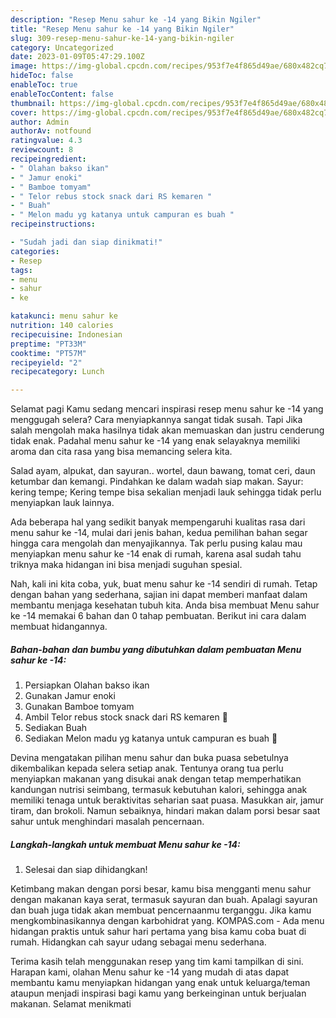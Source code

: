 ```yaml
---
description: "Resep Menu sahur ke -14 yang Bikin Ngiler"
title: "Resep Menu sahur ke -14 yang Bikin Ngiler"
slug: 309-resep-menu-sahur-ke-14-yang-bikin-ngiler
category: Uncategorized
date: 2023-01-09T05:47:29.100Z
image: https://img-global.cpcdn.com/recipes/953f7e4f865d49ae/680x482cq70/menu-sahur-ke-14-foto-resep-utama.jpg
hideToc: false
enableToc: true
enableTocContent: false
thumbnail: https://img-global.cpcdn.com/recipes/953f7e4f865d49ae/680x482cq70/menu-sahur-ke-14-foto-resep-utama.jpg
cover: https://img-global.cpcdn.com/recipes/953f7e4f865d49ae/680x482cq70/menu-sahur-ke-14-foto-resep-utama.jpg
author: Admin
authorAv: notfound
ratingvalue: 4.3
reviewcount: 8
recipeingredient:
- " Olahan bakso ikan"
- " Jamur enoki"
- " Bamboe tomyam"
- " Telor rebus stock snack dari RS kemaren "
- " Buah"
- " Melon madu yg katanya untuk campuran es buah "
recipeinstructions:

- "Sudah jadi dan siap dinikmati!"
categories:
- Resep
tags:
- menu
- sahur
- ke

katakunci: menu sahur ke 
nutrition: 140 calories
recipecuisine: Indonesian
preptime: "PT33M"
cooktime: "PT57M"
recipeyield: "2"
recipecategory: Lunch

---
```



Selamat pagi Kamu sedang mencari inspirasi resep menu sahur ke -14 yang menggugah selera? Cara menyiapkannya sangat tidak susah. Tapi Jika salah mengolah maka hasilnya tidak akan memuaskan dan justru cenderung tidak enak. Padahal menu sahur ke -14 yang enak selayaknya memiliki aroma dan cita rasa yang bisa memancing selera kita.


Salad ayam, alpukat, dan sayuran.. wortel, daun bawang, tomat ceri, daun ketumbar dan kemangi. Pindahkan ke dalam wadah siap makan. Sayur: kering tempe; Kering tempe bisa sekalian menjadi lauk sehingga tidak perlu menyiapkan lauk lainnya.

Ada beberapa hal yang sedikit banyak mempengaruhi kualitas rasa dari menu sahur ke -14, mulai dari jenis bahan, kedua pemilihan bahan segar hingga cara mengolah dan menyajikannya. Tak perlu pusing kalau mau menyiapkan menu sahur ke -14 enak di rumah, karena asal sudah tahu triknya maka hidangan ini bisa menjadi suguhan spesial.


Nah, kali ini kita coba, yuk, buat menu sahur ke -14 sendiri di rumah. Tetap dengan bahan yang sederhana, sajian ini dapat memberi manfaat dalam membantu menjaga kesehatan tubuh kita. Anda bisa membuat Menu sahur ke -14 memakai 6 bahan dan 0 tahap pembuatan. Berikut ini cara dalam membuat hidangannya.

<!--inarticleads1-->

##### Bahan-bahan dan bumbu yang dibutuhkan dalam pembuatan Menu sahur ke -14:

1. Persiapkan  Olahan bakso ikan
1. Gunakan  Jamur enoki
1. Gunakan  Bamboe tomyam
1. Ambil  Telor rebus stock snack dari RS kemaren 🥳
1. Sediakan  Buah
1. Sediakan  Melon madu yg katanya untuk campuran es buah 🍈


Devina mengatakan pilihan menu sahur dan buka puasa sebetulnya dikembalikan kepada selera setiap anak. Tentunya orang tua perlu menyiapkan makanan yang disukai anak dengan tetap memperhatikan kandungan nutrisi seimbang, termasuk kebutuhan kalori, sehingga anak memiliki tenaga untuk beraktivitas seharian saat puasa. Masukkan air, jamur tiram, dan brokoli. Namun sebaiknya, hindari makan dalam porsi besar saat sahur untuk menghindari masalah pencernaan. 

<!--inarticleads2-->

##### Langkah-langkah untuk membuat Menu sahur ke -14:


1. Selesai dan siap dihidangkan!

Ketimbang makan dengan porsi besar, kamu bisa mengganti menu sahur dengan makanan kaya serat, termasuk sayuran dan buah. Apalagi sayuran dan buah juga tidak akan membuat pencernaanmu terganggu. Jika kamu mengkombinasikannya dengan karbohidrat yang. KOMPAS.com - Ada menu hidangan praktis untuk sahur hari pertama yang bisa kamu coba buat di rumah. Hidangkan cah sayur udang sebagai menu sederhana. 

Terima kasih telah menggunakan resep yang tim kami tampilkan di sini. Harapan kami, olahan Menu sahur ke -14 yang mudah di atas dapat membantu kamu menyiapkan hidangan yang enak untuk keluarga/teman ataupun menjadi inspirasi bagi kamu yang berkeinginan untuk berjualan makanan. Selamat menikmati
